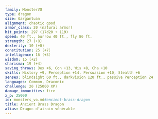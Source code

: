 ```yaml
---
family: MonsterVO
type: dragon
size: Gargantuan
alignment: chaotic good
armor_class: 20 (natural armor)
hit_points: 297 (17d20 + 119)
speed: 40 ft., burrow 40 ft., fly 80 ft.
strength: 27 (+8)
dexterity: 10 (+0)
constitution: 25 (+7)
intelligence: 16 (+3)
wisdom: 15 (+2)
charisma: 19 (+4)
saving_throws: Dex +6, Con +13, Wis +8, Cha +10
skills: History +9, Perception +14, Persuasion +10, Stealth +6
senses: blindsight 60 ft., darkvision 120 ft., passive Perception 24
languages: Common, Draconic
challenge: 20 (25000 XP)
damage_immunities: fire
x_p: 25000
id: monsters_vo.md#ancient-brass-dragon
title: Ancient Brass Dragon
alias: Dragon d'airain vénérable
---
```


